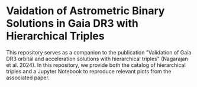 # Vaidation of Astrometric Binary Solutions in Gaia DR3 with Hierarchical Triples
This repository serves as a companion to the publication "Validation of Gaia DR3 orbital and acceleration solutions with hierarchical triples" (Nagarajan et al. 2024). In this repository, we provide both the catalog of hierarchical triples and a Jupyter Notebook to reproduce relevant plots from the associated paper.
